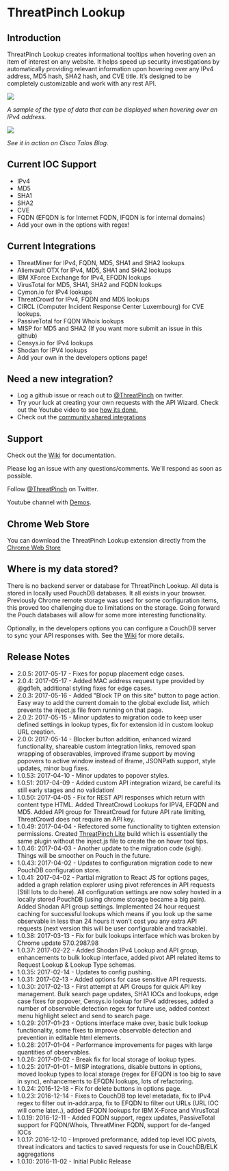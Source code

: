 # ThreatPinch Lookup

## Introduction

ThreatPinch Lookup creates informational tooltips when hovering oven an item of interest on any website. It helps speed up security investigations by automatically providing relevant information upon hovering over any IPv4 address, MD5 hash, SHA2 hash, and CVE title. It’s designed to be completely customizable and work with any rest API.

![](https://cloud.githubusercontent.com/assets/6827829/19833788/3c4df320-9e1d-11e6-8c4e-1095e3cc1ac6.png)

_A sample of the type of data that can be displayed when hovering over an IPv4 address._

![](https://github.com/cloudtracer/ThreatPinchLookup/blob/master/talosblog2.gif)

_See it in action on Cisco Talos Blog._



## Current IOC Support
- IPv4
- MD5
- SHA1
- SHA2
- CVE
- FQDN (EFQDN is for Internet FQDN, IFQDN is for internal domains)
- Add your own in the options with regex!

## Current Integrations
- ThreatMiner for IPv4, FQDN, MD5, SHA1 and SHA2 lookups
- Alienvault OTX for IPv4, MD5, SHA1 and SHA2 lookups
- IBM XForce Exchange for IPv4, EFQDN lookups
- VirusTotal for MD5, SHA1, SHA2 and FQDN lookups
- Cymon.io for IPv4 lookups
- ThreatCrowd for IPv4, FQDN and MD5 lookups
- CIRCL (Computer Incident Response Center Luxembourg) for CVE lookups.
- PassiveTotal for FQDN Whois lookups
- MISP for MD5 and SHA2 (If you want more submit an issue in this github)
- Censys.io for IPv4 lookups
- Shodan for IPV4 lookups
- Add your own in the developers options page!

## Need a new integration?
- Log a github issue or reach out to [@ThreatPinch](https://twitter.com/ThreatPinch) on twitter.
- Try your luck at creating your own requests with the API Wizard. Check out the Youtube video to see [how its done.](https://www.youtube.com/watch?v=XM_eRM7pYos)
- Check out the [community shared integrations](https://github.com/cloudtracer/ThreatPinchLookup/wiki/3.0---Community-Shared-Integrations)

## Support

Check out the [Wiki](https://github.com/cloudtracer/ThreatPinchLookup/wiki) for documentation.

Please log an issue with any questions/comments. We'll respond as soon as possible. 

Follow [@ThreatPinch](https://twitter.com/ThreatPinch) on Twitter.

Youtube channel with [Demos](https://www.youtube.com/channel/UCuhYaI1qbb-exuhzscp3HBQ).

## Chrome Web Store

You can download the ThreatPinch Lookup extension directly from the [Chrome Web Store](https://chrome.google.com/webstore/detail/threatpinch-lookup/ljdgplocfnmnofbhpkjclbefmjoikgke)

## Where is my data stored?

There is no backend server or database for ThreatPinch Lookup. All data is stored in locally used PouchDB databases. It all exists in your browser. Previously Chrome remote storage was used for some configuration items, this proved too challenging due to limitations on the storage. Going forward the Pouch databases will allow for some more interesting functionality.

Optionally, in the developers options you can configure a CouchDB server to sync your API responses with. See the [Wiki](https://github.com/cloudtracer/ThreatPinchLookup/wiki) for more details.

## Release Notes
- 2.0.5: 2017-05-17 - Fixes for popup placement edge cases.
- 2.0.4: 2017-05-17 - Added MAC address request type provided by @gd1eh, additional styling fixes for edge cases.
- 2.0.3: 2017-05-16 - Added "Block TP on this site" button to page action. Easy way to add the current domain to the global exclude list, which prevents the inject.js file from running on that page.
- 2.0.2: 2017-05-15 - Minor updates to migration code to keep user defined settings in lookup types, fix for extension id in custom lookup URL creation.
- 2.0.0: 2017-05-14 - Blocker button addition, enhanced wizard functionality, shareable custom integration links, removed span wrapping of obseravables, improved iframe support by moving popovers to active window instead of iframe, JSONPath support, style updates, minor bug fixes.
- 1.0.53: 2017-04-10 - Minor updates to popover styles.
- 1.0.51: 2017-04-09 - Added custom API integration wizard, be careful its still early stages and no validation!
- 1.0.50: 2017-04-05 - Fix for REST API responses which return with content type HTML. Added ThreatCrowd Lookups for IPV4, EFQDN and MD5. Added API group for ThreatCrowd for future API rate limiting, ThreatCrowd does not require an API key.
- 1.0.49: 2017-04-04 - Refectored some functionality to tighten extension permissions. Created [ThreatPinch Lite](https://chrome.google.com/webstore/detail/threatpinch-lite/jcjcflihdgdhapkadakfahkplbafobbi) build which is essentially the same plugin without the inject.js file to create the on hover tool tips.
- 1.0.46: 2017-04-03 - Another update to the migration code (sigh). Things will be smoother on Pouch in the future.
- 1.0.43: 2017-04-02 - Updates to configuration migration code to new PouchDB configuration store.
- 1.0.41: 2017-04-02 - Partial migration to React JS for options pages, added a graph relation explorer using pivot references in API requests (Still lots to do here). All configuration settings are now soley hosted in a locally stored PouchDB (using chrome storage became a big pain). Added Shodan API group settings. Implemented 24 hour request caching for successful lookups which means if you look up the same observable in less than 24 hours it won't cost you any extra API requests (next version this will be user configurable and trackable).
- 1.0.38: 2017-03-13 - Fix for bulk lookups interface which was broken by Chrome update 57.0.2987.98
- 1.0.37: 2017-02-22 - Added Shodan IPv4 Lookup and API group, enhancements to bulk lookup interface, added pivot API related items to Request Lookup & Lookup Type schemas.
- 1.0.35: 2017-02-14 - Updates to config pushing.
- 1.0.31: 2017-02-13 - Added options for case sensitive API requests.
- 1.0.30: 2017-02-13 - First attempt at API Groups for quick API key management. Bulk search page updates, SHA1 IOCs and lookups, edge case fixes for popover, Censys.io lookup for IPv4 addresses, added a number of observable detection regex for future use, added context menu highlight select and send to search page.
- 1.0.29: 2017-01-23 - Options interface make over, basic bulk lookup functionality, some fixes to improve observable detection and prevention in editable html elements.
- 1.0.28: 2017-01-04 - Performance improvements for pages with large quantities of observables.
- 1.0.26: 2017-01-02 - Break fix for local storage of lookup types.
- 1.0.25: 2017-01-01 - MISP integrations, disable buttons in options, moved lookup types to local storage (regex for EFQDN is too big to save in sync), enhancements to EFQDN lookups, lots of refactoring.
- 1.0.24: 2016-12-18 - Fix for delete buttons in options page.
- 1.0.23: 2016-12-14 - Fixes to CouchDB top level metadata, fix to IPv4 regex to filter out in-addr.arpa, fix to EFQDN to filter out URLs (URL IOC will come later..), added EFQDN lookups for IBM X-Force and VirusTotal
- 1.0.19: 2016-12-11 - Added FQDN support, regex updates, PassiveTotal support for FQDN/Whois, ThreatMiner FQDN, support for de-fanged IOCs
- 1.0.17: 2016-12-10 - Improved preformance, added top level IOC pivots, threat indicators and tactics to saved requests for use in CouchDB/ELK aggregations
- 1.0.10: 2016-11-02 - Initial Public Release  
